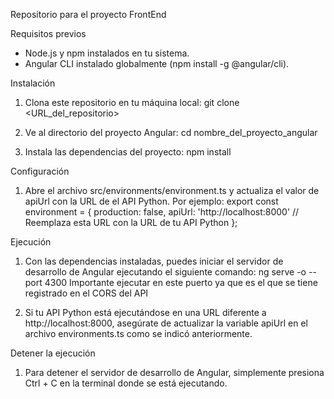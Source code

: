 Repositorio para el proyecto FrontEnd

Requisitos previos
- Node.js y npm instalados en tu sistema.
- Angular CLI instalado globalmente (npm install -g @angular/cli).

Instalación
1. Clona este repositorio en tu máquina local:
    git clone <URL_del_repositorio>

2. Ve al directorio del proyecto Angular:
    cd nombre_del_proyecto_angular

3. Instala las dependencias del proyecto:
    npm install

Configuración
1. Abre el archivo src/environments/environment.ts y actualiza el valor de apiUrl con la URL de el API Python. Por ejemplo:
    export const environment = {
        production: false,
        apiUrl: 'http://localhost:8000' // Reemplaza esta URL con la URL de tu API Python
    };

Ejecución
1. Con las dependencias instaladas, puedes iniciar el servidor de desarrollo de Angular ejecutando el siguiente comando:
    ng serve -o --port 4300
Importante ejecutar en este puerto ya que es el que se tiene registrado en el CORS del API

2. Si tu API Python está ejecutándose en una URL diferente a http://localhost:8000, asegúrate de actualizar la variable apiUrl en el archivo environments.ts como se indicó anteriormente.

Detener la ejecución
1. Para detener el servidor de desarrollo de Angular, simplemente presiona Ctrl + C en la terminal donde se está ejecutando.